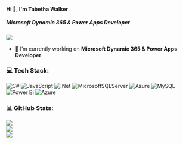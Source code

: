 #### Hi 👋, I'm Tabetha Walker
##### **Microsoft Dynamic 365 & Power Apps Developer**
[![](https://visitcount.itsvg.in/api?id=tabethawalker68&icon=0&color=5)](https://visitcount.itsvg.in)
- 🔭 I’m currently working on **Microsoft Dynamic 365 & Power Apps Developer**


### 💻 Tech Stack:
![C#](https://img.shields.io/badge/c%23-%23239120.svg?style=flat&logo=c-sharp&logoColor=white) ![JavaScript](https://img.shields.io/badge/javascript-%23323330.svg?style=flat&logo=javascript&logoColor=%23F7DF1E) ![.Net](https://img.shields.io/badge/.NET-5C2D91?style=flat&logo=.net&logoColor=white) ![MicrosoftSQLServer](https://img.shields.io/badge/Microsoft%20SQL%20Sever-CC2927?style=flat&logo=microsoft%20sql%20server&logoColor=white) ![Azure](https://img.shields.io/badge/azure-%230072C6.svg?style=flat&logo=azure-devops&logoColor=white) ![MySQL](https://img.shields.io/badge/mysql-%2300f.svg?style=flat&logo=mysql&logoColor=white) ![Power Bi](https://img.shields.io/badge/power_bi-F2C811?style=flat&logo=powerbi&logoColor=black) ![Azure](https://img.shields.io/badge/azure-%230072C6.svg?style=flat&logo=microsoftazure&logoColor=white) 
### 📊 GitHub Stats:
![](https://github-readme-stats.vercel.app/api?username=tabethawalker68&theme=radical&hide_border=false&include_all_commits=true&count_private=false)<br/>
![](https://github-readme-streak-stats.herokuapp.com/?user=tabethawalker68&theme=radical&hide_border=false)<br/>
![](https://github-readme-stats.vercel.app/api/top-langs/?username=tabethawalker68&theme=radical&hide_border=false&include_all_commits=true&count_private=false&layout=compact)
